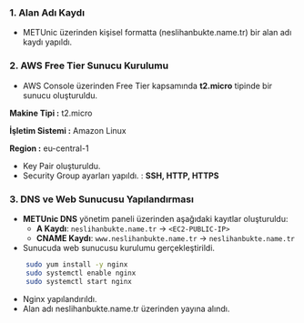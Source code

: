 ### 1. Alan Adı Kaydı
- METUnic üzerinden kişisel formatta (neslihanbukte.name.tr) bir alan adı kaydı yapıldı.

### 2. AWS Free Tier Sunucu Kurulumu
- AWS Console üzerinden Free Tier kapsamında **t2.micro** tipinde bir sunucu oluşturuldu.

**Makine Tipi :** t2.micro

**İşletim Sistemi :** Amazon Linux

**Region :** eu-central-1 

- Key Pair oluşturuldu.
- Security Group ayarları yapıldı. : 
**SSH, HTTP, HTTPS**

### 3. DNS ve Web Sunucusu Yapılandırması
- **METUnic DNS** yönetim paneli üzerinden aşağıdaki kayıtlar oluşturuldu:  
  - **A Kaydı**: `neslihanbukte.name.tr` → `<EC2-PUBLIC-IP>`  
  - **CNAME Kaydı**: `www.neslihanbukte.name.tr` → `neslihanbukte.name.tr`  
- Sunucuda web sunucusu kurulumu gerçekleştirildi.
 ```bash
     sudo yum install -y nginx  
     sudo systemctl enable nginx
     sudo systemctl start nginx
```
- Nginx yapılandırıldı. 
- Alan adı neslihanbukte.name.tr üzerinden yayına alındı. 


